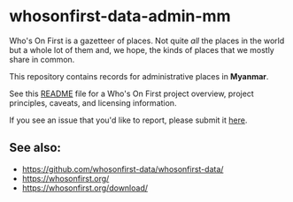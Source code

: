 # whosonfirst-data-admin-mm

Who's On First is a gazetteer of places. Not quite _all_ the places in the world but a whole lot of them and, we hope, the kinds of places that we mostly share in common.

This repository contains records for administrative places in **Myanmar**.

See this [README](https://github.com/whosonfirst-data/whosonfirst-data/blob/master/README.md) file for a Who's On First project overview, project principles, caveats, and licensing information.

If you see an issue that you'd like to report, please submit it [here](https://github.com/whosonfirst-data/whosonfirst-data/issues/new).

## See also:

* https://github.com/whosonfirst-data/whosonfirst-data/
* https://whosonfirst.org/
* https://whosonfirst.org/download/
